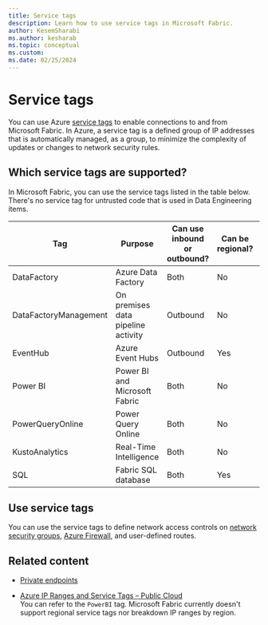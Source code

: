 ```yaml
---
title: Service tags
description: Learn how to use service tags in Microsoft Fabric.
author: KesemSharabi
ms.author: kesharab
ms.topic: conceptual
ms.custom:
ms.date: 02/25/2024
---
```


# Service tags

You can use Azure [service tags](/azure/virtual-network/service-tags-overview) to enable connections to and from Microsoft Fabric. In Azure, a service tag is a defined group of IP addresses that is automatically managed, as a group, to minimize the complexity of updates or changes to network security rules.

## Which service tags are supported?

In Microsoft Fabric, you can use the service tags listed in the table below. There's no service tag for untrusted code that is used in Data Engineering items.

| Tag | Purpose | Can use inbound or outbound? | Can be regional? | Can use with Azure Firewall? |
|--|--|--|--|--|
| DataFactory | Azure Data Factory | Both | No | Yes |
| DataFactoryManagement| On premises data pipeline activity | Outbound | No | Yes |
| EventHub | Azure Event Hubs | Outbound | Yes | Yes |
| Power BI | Power BI and Microsoft Fabric | Both | No | Yes |
| PowerQueryOnline | Power Query Online | Both | No | Yes |
| KustoAnalytics | Real-Time Intelligence | Both | No | No |
| SQL | Fabric SQL database | Both | Yes | Yes |

## Use service tags

You can use the service tags to define network access controls on [network security groups](/azure/virtual-network/network-security-groups-overview#service-tags), [Azure Firewall](/azure/firewall/service-tags), and user-defined routes.

## Related content

* [Private endpoints](/power-bi/enterprise/service-security-private-links)

* [Azure IP Ranges and Service Tags – Public Cloud](https://www.microsoft.com/download/details.aspx?id=56519)<br/>You can refer to the `PowerBI` tag. Microsoft Fabric currently doesn't support regional service tags nor breakdown IP ranges by region.
